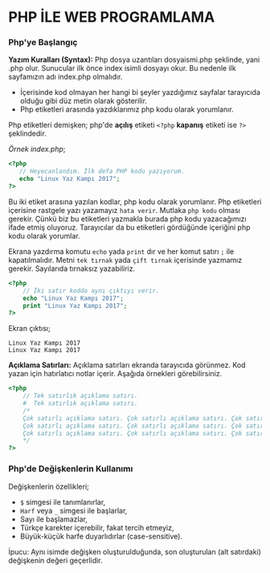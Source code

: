 # PHP İLE WEB PROGRAMLAMA

### Php'ye Başlangıç

**Yazım Kuralları (Syntax):**
Php dosya uzantıları dosyaismi.php şeklinde, yani .php olur. Sunucular ilk önce index isimli dosyayı okur. Bu nedenle ilk sayfamızın adı index.php olmalıdır.

- İçerisinde kod olmayan her hangi bi şeyler yazdığımız sayfalar tarayıcıda olduğu gibi düz metin olarak gösterilir.
- Php etiketleri arasında yazdıklarımız php kodu olarak yorumlanır.

Php etiketleri demişken; php'de **açılış** etiketi ` <?php ` **kapanış** etiketi ise ` ?> ` şeklindedir.

*Örnek index.php*;
```php
<?php
   // Heyecanlandım. İlk defa PHP kodu yazıyorum.
   echo "Linux Yaz Kampı 2017";
?>
```
Bu iki etiket arasına yazılan kodlar, php kodu olarak yorumlanır. Php etiketleri içerisine rastgele yazı yazamayız `hata verir`. Mutlaka `php kodu` olması gerekir. Çünkü biz bu etiketleri yazmakla burada php kodu yazacağımızı ifade etmiş oluyoruz. Tarayıcılar da bu etiketleri gördüğünde içeriğini php kodu olarak yorumlar.

Ekrana yazdırma komutu `echo` yada `print` dır ve her komut satırı `;` ile kapatılmalıdır. Metni `tek tırnak` yada `çift tırnak` içerisinde yazmamız gerekir. Sayılarıda tırnaksız yazabiliriz.
```php
<?php
    // İki satır kodda aynı çıktıyı verir.
    echo "Linux Yaz Kampı 2017";
    print "Linux Yaz Kampı 2017";
?>
```
Ekran çıktısı;
```
Linux Yaz Kampı 2017
Linux Yaz Kampı 2017
```

**Açıklama Satırları:**
Açıklama satırları ekranda tarayıcıda görünmez. Kod yazan için hatırlatıcı notlar içerir. Aşağıda örnekleri görebilirsiniz.

```php
<?php
    // Tek satırlık açıklama satırı.
    #  Tek satırlık açıklama satırı.
    /*
    Çok satırlı açıklama satırı. Çok satırlı açıklama satırı. Çok satırlı açıklama satırı.
    Çok satırlı açıklama satırı. Çok satırlı açıklama satırı. Çok satırlı açıklama satırı.
    Çok satırlı açıklama satırı. Çok satırlı açıklama satırı. Çok satırlı açıklama satırı.
    */
?>
```

### Php'de Değişkenlerin Kullanımı

Değişkenlerin özellikleri;
- `$` simgesi ile tanımlanırlar,
- `Harf` veya `_` simgesi ile başlarlar,
- Sayı ile başlamazlar,
- Türkçe karekter içerebilir, fakat tercih etmeyiz,
- Büyük-küçük harfe duyarlıdırlar (case-sensitive).

İpucu: Aynı isimde değişken oluşturulduğunda, son oluşturulan (alt satırdaki) değişkenin değeri geçerlidir.
